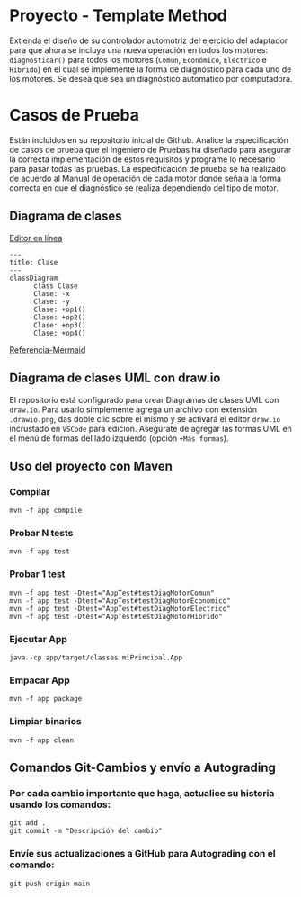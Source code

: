 # Proyecto - Template Method

Extienda el diseño de su controlador automotriz del ejercicio del adaptador para que ahora se incluya una nueva operación en todos los motores: ```diagnosticar()``` para todos los motores (```Común```, ```Económico```, ```Eléctrico``` e ```Hibrido```) en el cual se implemente la forma de diagnóstico para cada uno de los motores. Se desea que sea un diagnóstico automático por computadora.

# Casos de Prueba

Están incluidos en su repositorio inicial de Github. Analice la especificación de casos de prueba que el Ingeniero de Pruebas ha diseñado para asegurar la correcta implementación de estos requisitos y programe lo necesario para pasar todas las pruebas. La especificación de prueba se ha realizado de acuerdo al Manual de operación de cada motor donde señala la forma correcta en que el diagnóstico se realiza dependiendo del tipo de motor.

## Diagrama de clases
[Editor en línea](https://mermaid.live/)
```mermaid
---
title: Clase
---
classDiagram
      class Clase
      Clase: -x
      Clase: -y
      Clase: +op1()
      Clase: +op2()
      Clase: +op3()
      Clase: +op4()
```
[Referencia-Mermaid](https://mermaid.js.org/syntax/classDiagram.html)

## Diagrama de clases UML con draw.io
El repositorio está configurado para crear Diagramas de clases UML con ```draw.io```. Para usarlo simplemente agrega un archivo con extensión ```.drawio.png```, das doble clic sobre el mismo y se activará el editor ```draw.io``` incrustado en ```VSCode``` para edición. Asegúrate de agregar las formas UML en el menú de formas del lado izquierdo (opción ```+Más formas```).

## Uso del proyecto con Maven

### Compilar
```
mvn -f app compile
```
### Probar N tests
```
mvn -f app test
```
### Probar 1 test
```
mvn -f app test -Dtest="AppTest#testDiagMotorComun"
mvn -f app test -Dtest="AppTest#testDiagMotorEconomico"
mvn -f app test -Dtest="AppTest#testDiagMotorElectrico"
mvn -f app test -Dtest="AppTest#testDiagMotorHibrido"
```
### Ejecutar App
```
java -cp app/target/classes miPrincipal.App
```
### Empacar App
```
mvn -f app package
```
### Limpiar binarios
```
mvn -f app clean
```
## Comandos Git-Cambios y envío a Autograding

### Por cada cambio importante que haga, actualice su historia usando los comandos:
```
git add .
git commit -m "Descripción del cambio"
```
### Envíe sus actualizaciones a GitHub para Autograding con el comando:
```
git push origin main
```
